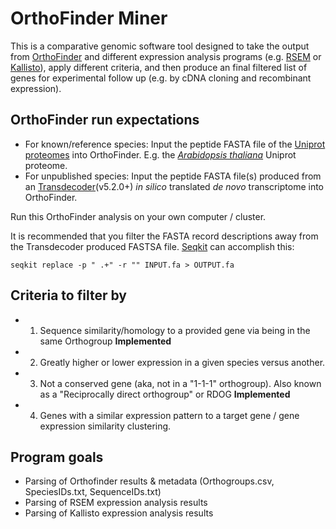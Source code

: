 # OrthoFinder Miner

This is a comparative genomic software tool designed to take the output from [OrthoFinder](https://github.com/davidemms/OrthoFinder) and different expression analysis programs (e.g. [RSEM](https://deweylab.github.io/RSEM/) or [Kallisto](https://pachterlab.github.io/kallisto/)), apply different criteria, and then produce an final filtered list of genes for experimental follow up (e.g. by cDNA cloning and recombinant expression).

## OrthoFinder run expectations 
* For known/reference species: Input the peptide FASTA file of the [Uniprot proteomes](https://www.uniprot.org/help/proteome) into OrthoFinder. E.g. the [*Arabidopsis thaliana*](https://www.uniprot.org/proteomes/UP000006548) Uniprot proteome.
* For unpublished species: Input the peptide FASTA file(s) produced from an [Transdecoder](https://github.com/TransDecoder/TransDecoder/wiki)(v5.2.0+) *in silico* translated *de novo* transcriptome into OrthoFinder.

Run this OrthoFinder analysis on your own computer / cluster.

It is recommended that you filter the FASTA record descriptions away from the Transdecoder produced FASTSA file.  [Seqkit](https://github.com/shenwei356/seqkit) can accomplish this:

```seqkit replace -p " .+" -r "" INPUT.fa > OUTPUT.fa```

## Criteria to filter by

* 1. Sequence similarity/homology to a provided gene via being in the same Orthogroup **Implemented**
* 2. Greatly higher or lower expression in a given species versus another.
* 3. Not a conserved gene (aka, not in a "1-1-1" orthogroup). Also known as a "Reciprocally direct orthogroup" or RDOG **Implemented**
* 4. Genes with a similar expression pattern to a target gene / gene expression similarity clustering.

## Program goals
* Parsing of Orthofinder results & metadata (Orthogroups.csv, SpeciesIDs.txt, SequenceIDs.txt)
* Parsing of RSEM expression analysis results
* Parsing of Kallisto expression analysis results
